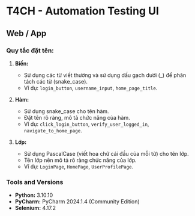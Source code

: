 # T4CH - Automation Testing UI

## Web / App

### Quy tắc đặt tên: 

1. **Biến:**
   - Sử dụng các từ viết thường và sử dụng dấu gạch dưới (_) để phân tách các từ (snake_case).
   - Ví dụ: `login_button`, `username_input`, `home_page_title`.

2. **Hàm:**
   - Sử dụng snake_case cho tên hàm.
   - Đặt tên rõ ràng, mô tả chức năng của hàm.
   - Ví dụ: `click_login_button`, `verify_user_logged_in`, `navigate_to_home_page`.

3. **Lớp:**
   - Sử dụng PascalCase (viết hoa chữ cái đầu của mỗi từ) cho tên lớp.
   - Tên lớp nên mô tả rõ ràng chức năng của lớp.
   - Ví dụ: `LoginPage`, `HomePage`, `UserProfilePage`.

### Tools and Versions

- **Python:** 3.10.10
- **PyCharm:** PyCharm 2024.1.4 (Community Edition)
- **Selenium:** 4.17.2
